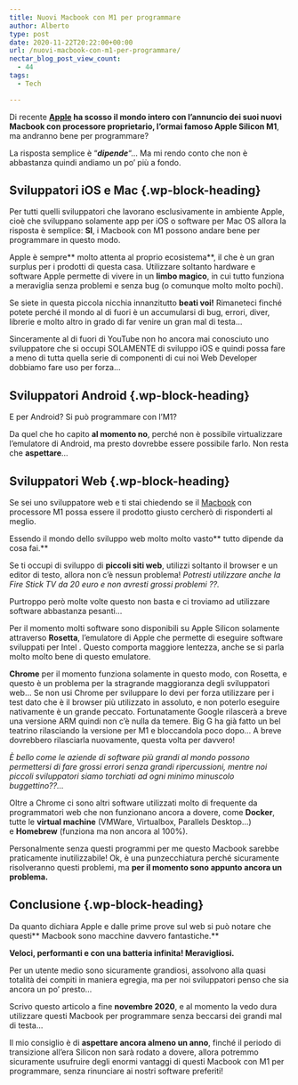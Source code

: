 ```yaml
---
title: Nuovi Macbook con M1 per programmare
author: Alberto
type: post
date: 2020-11-22T20:22:00+00:00
url: /nuovi-macbook-con-m1-per-programmare/
nectar_blog_post_view_count:
  - 44
tags:
  - Tech

---
```

Di recente&nbsp;**<a href="https://www.apple.com/it/" target="_blank" rel="noreferrer noopener">Apple</a>&nbsp;ha scosso il mondo intero&nbsp;**con l’annuncio dei suoi nuovi Macbook con processore proprietario, l’ormai famoso**&nbsp;Apple Silicon M1**, ma andranno bene per programmare?

La risposta semplice è “**_dipende_**“… Ma mi rendo conto che non è abbastanza quindi andiamo un po’ più a fondo.

## Sviluppatori iOS e Mac {.wp-block-heading}

Per tutti quelli sviluppatori che lavorano esclusivamente in ambiente Apple, cioè che sviluppano solamente app per iOS o software per Mac OS allora la risposta è semplice:&nbsp;**SI**, i Macbook con M1 possono andare bene per programmare in questo modo.

Apple è sempre**&nbsp;molto attenta al proprio ecosistema**, il che è un gran surplus per i prodotti di questa casa. Utilizzare soltanto hardware e software Apple permette di vivere in un&nbsp;**limbo magico**, in cui tutto funziona a meraviglia senza problemi e senza bug (o comunque molto molto pochi).

Se siete in questa piccola nicchia innanzitutto&nbsp;**beati voi!**&nbsp;Rimaneteci finché potete perché il mondo al di fuori è un accumularsi di bug, errori, diver, librerie e molto altro in grado di far venire un gran mal di testa…

Sinceramente al di fuori di YouTube non ho ancora mai conosciuto uno sviluppatore che si occupi SOLAMENTE di sviluppo iOS e quindi possa fare a meno di tutta quella serie di componenti di cui noi Web Developer dobbiamo fare uso per forza…

## Sviluppatori Android {.wp-block-heading}

E per Android? Si può programmare con l’M1?

Da quel che ho capito&nbsp;**al momento no**, perché non è possibile virtualizzare l’emulatore di Android, ma presto dovrebbe essere possibile farlo. Non resta che&nbsp;**aspettare**…

## Sviluppatori Web {.wp-block-heading}

Se sei uno sviluppatore web e ti stai chiedendo se il [Macbook][1] con processore M1 possa essere il prodotto giusto cercherò di risponderti al meglio.

Essendo il mondo dello sviluppo web molto molto vasto**&nbsp;tutto dipende da cosa fai.**

Se ti occupi di sviluppo di&nbsp;**piccoli siti web**, utilizzi soltanto il browser e un editor di testo, allora non c’è nessun problema!&nbsp;_Potresti utilizzare anche la Fire Stick TV da 20 euro e non avresti grossi problemi ??._

Purtroppo però molte volte questo non basta e ci troviamo ad utilizzare software abbastanza pesanti…

Per il momento molti software sono disponibili su Apple Silicon solamente attraverso&nbsp;**Rosetta**, l’emulatore di Apple che permette di eseguire software sviluppati per Intel . Questo comporta maggiore lentezza, anche se si parla molto molto bene di questo emulatore.

**Chrome**&nbsp;per il momento funziona solamente in questo modo, con Rosetta, e questo è un problema per la stragrande maggioranza degli sviluppatori web… Se non usi Chrome per sviluppare lo devi per forza utilizzare per i test dato che è il browser più utilizzato in assoluto, e non poterlo eseguire nativamente è un grande peccato. Fortunatamente Google rilascerà a breve una versione ARM quindi non c’è nulla da temere. Big G ha già fatto un bel teatrino rilasciando la versione per M1 e bloccandola poco dopo… A breve dovrebbero rilasciarla nuovamente, questa volta per davvero!

_È bello come le aziende di software più grandi al mondo possono permettersi di fare grossi errori senza grandi ripercussioni, mentre noi piccoli sviluppatori siamo torchiati ad ogni minimo minuscolo buggettino??…_

Oltre a Chrome ci sono altri software utilizzati molto di frequente da programmatori web che non funzionano ancora a dovere, come&nbsp;**Docker**, tutte le&nbsp;**virtual machine**&nbsp;(VMWare, Virtualbox, Parallels Desktop…) e&nbsp;**Homebrew**&nbsp;(funziona ma non ancora al 100%).

Personalmente senza questi programmi per me questo Macbook sarebbe praticamente inutilizzabile! Ok, è una punzecchiatura perché sicuramente risolveranno questi problemi, ma&nbsp;**per il momento sono appunto ancora un problema.**

## Conclusione {.wp-block-heading}

Da quanto dichiara Apple e dalle prime prove sul web si può notare che questi**&nbsp;Macbook sono macchine davvero fantastiche.**

**Veloci, performanti e con una batteria infinita! Meravigliosi.**

Per un utente medio sono sicuramente grandiosi, assolvono alla quasi totalità dei compiti in maniera egregia, ma per noi sviluppatori penso che sia ancora un po’ presto…

Scrivo questo articolo a fine&nbsp;**novembre 2020**, e al momento la vedo dura utilizzare questi Macbook per programmare senza beccarsi dei grandi mal di testa…

Il mio consiglio è di&nbsp;**aspettare ancora almeno un anno**, finché il periodo di transizione all’era Silicon non sarà rodato a dovere, allora potremmo sicuramente usufruire degli enormi vantaggi di questi Macbook con M1 per programmare, senza rinunciare ai nostri software preferiti!

 [1]: https://albertoreineri.it/nuovo-macbook-pro-2020-per-sviluppo-web/